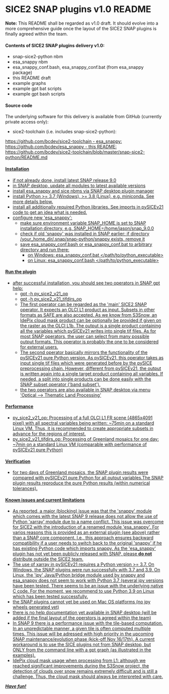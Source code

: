 SICE2 SNAP plugins v1.0 README
==============================

<b>Note:</b> This README shall be regarded as v1.0 draft. It should evolve into a more comprehensive
guide once the layout of the SICE2 SNAP plugins is finally agreed within the team.

#### Contents of SICE2 SNAP plugins delivery v1.0:
- snap-sice2-python nbm
- esa_snappy nbm
- esa_snappy_conf.bash, esa_snappy_conf.bat (from esa_snappy package)
- this README draft
- example graphs
- example gpt bat scripts
- example gpt bash scripts

#### Source code
The underlying software for this delivery is available from GitHub (currently private access only):
- sice2-toolchain (i.e. includes snap-sice2-python): 
<a href="https://github.com/bcdev/sice2-toolchain" target="_blank">
https://github.com/bcdev/sice2-toolchain
- esa_snappy: 
<a href="https://github.com/bcdev/esa_snappy" target="_blank">
https://github.com/bcdev/esa_snappy
- this README: 
<a href="https://github.com/bcdev/sice2-toolchain/blob/master/snap-sice2-python/README.md" target="_blank">
https://github.com/bcdev/sice2-toolchain/blob/master/snap-sice2-python/README.md

#### Installation
- if not already done, install latest SNAP release 9.0
- in SNAP desktop, update all modules to latest available versions
- install esa_snappy and sice nbms via SNAP desktop plugin manager
- install Python >= 3.7 (Windows), >= 3.8 (Linux), e.g. miniconda. See more details below.
- install all additionally required Python libraries. See imports in pySICEv21 code to get an idea what is needed.
- configure new 'esa_snappy':
  - make sure environment variable SNAP_HOME is set to SNAP installation directory, e.g. SNAP_HOME=/home/jason/snap_9.0.0
  - check if old 'snappy' was installed in SNAP earlier: if directory /your_home_dir/.snap/snap-python/snappy exists, remove it
  - save esa_snappy_conf.bash or esa_snappy_conf.bat to arbitrary directory and run there:
    - on Windows: esa_snappy_conf.bat </path/to/python_executable>
    - on Linux: esa_snappy_conf.bash </path/to/python_executable>

#### Run the plugin
- after successful installation, you should see two operators in SNAP gpt help:
  - gpt -h py_sice2_v21_op
  - gpt -h py_sice2_v21_tifdirs_op
  - The first operator can be regarded as the 'main' SICE2 SNAP operator. It expects an OLCI L1 product as input.
Subsets in other formats as SAFE are also accepted. As we know from S3Snow, an IdePix cloud mask product can be optionally be provided 
if given on the raster as the OLCI L1b. The output is a single product containing all the variables which pySICEv21 writes into single
tif files. As for most SNAP operators, the user can select from many possible output formats. 
This operator is probably the one to be considered for external users.
  - The second operator basically mirrors the functionality of the pySICEv21 pure Python version. As pySICEv21, this operator takes
as input single tif files which were generated before by the pySICE preprocessing chain. However, different from pySICEv21,
the output is written again into a single target product containing all variables. If needed, a split into single products can be
done easily with the SNAP subset operator ('band subset').
  - the two operators are also available in SNAP desktop via menu 'Optical --> Thematic Land Processing'

#### Performance
- py_sice2_v21_op: Processing of a full OLCI L1 FR scene (4865x4091 pixel) with all spectral variables 
being written: ~75min on a standard Linux VM. Thus, it is recommended to create
appropriate subsets in advance for the regions of interest.
- py_sice2_v21_tifdirs_op: Processing of Greenland mosaics for one day: ~7min on a standard Linux VM 
(comparable with performance of pySICEv21 pure Python)

#### Verification
- for two days of Greenland mosaics, the SNAP plugin results were compared with pySICEv21 pure Python for 
all output variables.The SNAP plugin results reproduce the pure Python results (within numerical tolerances). 

#### Known issues and current limitations
- As reported, a major (blocking) issue was that the 'snappy' module which comes with the latest SNAP 9 
release does not allow the use of Python 'xarray' module due to a name conflict. This issue was overcome 
for SICE2 with the introduction of a renamed module 'esa_snappy'. For varios reasons this is provided as 
an external plugin (see above) rather than a SNAP core component. I.e., this approach ensures backward 
compatibility if a user needs to switch back to the original 'snappy' if he has existing Python code 
which imports snappy. As the 'esa_snappy' plugin has not yet been publicly released with SNAP, please <b>do not</b>
distribute outside the SICE2 team. 
- The use of xarray in pySICEv21 requires a Python version >= 3.7. On Windows, the SNAP plugins were run 
successfully with 3.7 and 3.9. On Linux, the 'jpy' Java/Python bridge module used by snappy and esa_snappy 
does not seem to work with Python 3.7 (several jpy versions have been tested. There seems to be an issue 
with the underlying native C code. For the moment, we recommend to use Python 3.9 on Linux which has 
been tested successfully.  
- the SNAP plugins cannot yet be used on Mac OS platforms (no jpy wheels generated yet)
- there is no help documentation yet available in SNAP desktop (will be added if the final layout of 
the operstors is agreed within the team)
- In SNAP 9 there is a performance issue with the tile-based computation. In an unpredictable manner, 
a given tile is often computed multiple times. This issue will be adressed with high priority in the 
upcoming SNAP maintenance/evolution phase (kick-off Nov 16/17th). A current workaround is to use the 
SICE plugins not from SNAP desktop, but ONLY from the command line with a gpt graph (as illustrated in 
the examples).
- IdePix cloud mask usage when processing from L1: although we reached significant improvements during 
the S3Snow project, the detection of clouds over snow remains extremely difficult and is still a 
challenge. Thus, the cloud mask should always be interpreted with care.

<b>*Have fun!*</b>
